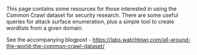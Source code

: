This page contains some resources for those interested in using the Common Crawl dataset for security research. There are some useful queries for attack surface enumeration, plus a simple tool to create wordlists from a given domain.

See the accompanying blogpost - https://labs.watchtowr.com/all-around-the-world-the-common-crawl-dataset/

